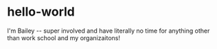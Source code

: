# hello-world


I'm Bailey -- super involved and have literally no time for anything other than work school and my organizaitons! 
